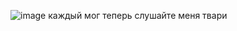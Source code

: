 ![image](https://github.com/Eboicri/cripto-pokakal/assets/99400166/49b8fe8c-fbbf-4d17-9e77-73c21e116317)
каждый мог теперь слушайте меня твари 
